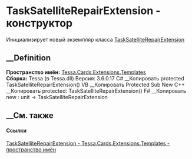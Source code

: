 # TaskSatelliteRepairExtension - конструктор
Инициализирует новый экземпляр класса
[TaskSatelliteRepairExtension](T_Tessa_Cards_Extensions_Templates_TaskSatelliteRepairExtension.htm)
##  __Definition
 **Пространство имён:**
[Tessa.Cards.Extensions.Templates](N_Tessa_Cards_Extensions_Templates.htm)  
 **Сборка:** Tessa (в Tessa.dll) Версия: 3.6.0.17
C# __Копировать
     protected TaskSatelliteRepairExtension()
VB __Копировать
     Protected Sub New
C++ __Копировать
     protected:
    TaskSatelliteRepairExtension()
F# __Копировать
     new : unit -> TaskSatelliteRepairExtension
##  __См. также
#### Ссылки
[TaskSatelliteRepairExtension -
](T_Tessa_Cards_Extensions_Templates_TaskSatelliteRepairExtension.htm)
[Tessa.Cards.Extensions.Templates - пространство
имён](N_Tessa_Cards_Extensions_Templates.htm)

